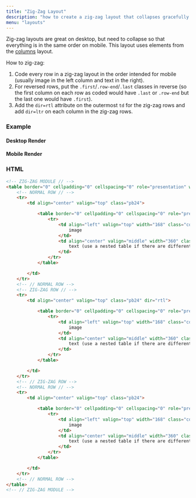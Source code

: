 ```yaml
---
title: "Zig-Zag Layout"
description: "how to create a zig-zag layout that collapses gracefully on mobile"
menu: "layouts"
---
```


Zig-zag layouts are great on desktop, but need to collapse so that everything is in the same order on mobile. This layout uses elements from the [columns](../columns) layout.

How to zig-zag:

1. Code every row in a zig-zag layout in the order intended for mobile (usually image in the left column and text in the right).
2. For reversed rows, put the `.first`/`.row-end`/`.last` classes in reverse (so the first column on each row as coded would have `.last` or `.row-end` but the last one would have `.first`).
3. Add the `dir=rtl` attribute on the outermost `td` for the zig-zag rows and add `dir=ltr` on each column in the zig-zag rows.

### Example
#### Desktop Render
<div class="example">
	<zig-zag></zig-zag>
</div>

#### Mobile Render
<div class="example">
	<zig-zag-mobile></zig-zag-mobile>
</div>

### HTML
```html
<!-- ZIG-ZAG MODULE // -->
<table border="0" cellpadding="0" cellspacing="0" role="presentation" width="100%">
	<!-- NORMAL ROW // -->
	<tr>
		<td align="center" valign="top" class="pb24">

			<table border="0" cellpadding="0" cellspacing="0" role="presentation" width="100%">
				<tr>
					<td align="left" valign="top" width="168" class="col first collapse">
						image
					</td>
					<td align="center" valign="middle" width="360" class="col row-end collapse">
						text (use a nested table if there are different styles of text)
					</td>
				</tr>
			</table>

		</td>
	</tr>
	<!-- // NORMAL ROW -->
	<!-- ZIG-ZAG ROW // -->
	<tr>
		<td align="center" valign="top" class="pb24" dir="rtl">

			<table border="0" cellpadding="0" cellspacing="0" role="presentation" width="100%">
				<tr>
					<td align="left" valign="top" width="168" class="col row-end collapse" dir="ltr">
						image
					</td>
					<td align="center" valign="middle" width="360" class="col first collapse" dir="ltr">
						text (use a nested table if there are different styles of text)
					</td>
				</tr>
			</table>

		</td>
	</tr>
	<!-- // ZIG-ZAG ROW -->
	<!-- NORMAL ROW // -->
	<tr>
		<td align="center" valign="top" class="pb24">

			<table border="0" cellpadding="0" cellspacing="0" role="presentation" width="100%">
				<tr>
					<td align="left" valign="top" width="168" class="col first collapse">
						image
					</td>
					<td align="center" valign="middle" width="360" class="col last collapse">
						text (use a nested table if there are different styles of text)
					</td>
				</tr>
			</table>

		</td>
	</tr>
	<!-- // NORMAL ROW -->
</table>
<!-- // ZIG-ZAG MODULE -->

```

<script>
class ZigZagLayout extends HTMLElement {
	get template() {
		let t = document.createElement("template");
		t.innerHTML = `
<head>
	<meta http-equiv="Content-Type" content="text/html; charset=UTF-8" />
	<meta name="viewport" content="width=device-width, initial-scale=1.0"/>
		 <style>
			 @import url( '/css/email/eds.css' )
		 </style>
</head>
<body>
	<center>
		<!-- BODY TABLE // -->
		<table border="0" cellpadding="0" cellspacing="0" role="presentation" height="100%" width="100%" id="body-table">
			<tr>
				<td align="center" valign="top" id="body-cell">
					<!-- MAIN TABLE // -->
					<table border="0" cellpadding="0" cellspacing="0" role="presentation" width="600" id="email-table">
					<tr>
						<td align="center" valign="top" width="100%" class="card bg-white">
							<table border="0" cellpadding="0" cellspacing="0" role="presentation" width="100%">
								<tr>
									<td align="center" valign="top" class="pb16">
										<img src="https://media.mcclatchy.com/email-assets/global/icons/star-dark.png" width="40" alt="star icon" />
									</td>
								</tr>
								<tr>
									<td align="center" valign="top" class="pb8 h2">
										Exclusive Content
									</td>
								</tr>
								<tr>
									<td align="center" valign="top" class="pb24 p">
										The eEdition offers exclusive content not available in print.
									</td>
								</tr>
								<tr>
									<td align="center" valign="top" class="pb24">
										<table border="0" cellpadding="0" cellspacing="0" role="presentation" width="100%">
											<tr>
												<td align="left" valign="top" width="168" class="col first collapse">
													<img src="https://media.mcclatchy.com/email-assets/global/welcome-series/ipad-extra-extra.png" width="168" alt="Extra Extra section" />
												</td>
												<td align="center" valign="middle" width="360" class="col row-end collapse">
													<table border="0" cellpadding="0" cellspacing="0" role="presentation" width="100%">
														<tr>
															<td align="left" valign="top" class="pb8">
																<img src="https://media.mcclatchy.com/email-assets/global/icons/bullhorn-dark.png" width="24" alt="bullhorn icon" />
															</td>
														</tr>
														<tr>
															<td align="left" valign="top" class="pb8 h3">
																Extra Extra
															</td>
														</tr>
														<tr>
															<td align="left" valign="top" class="small">
																The best and most interesting stories from around the nation and world are showcased, featuring the latest in news, politics, entertainment, health, faith and more.
															</td>
														</tr>
													</table>
												</td>
											</tr>
										</table>
									</td>
								</tr>
								<tr>
									<td align="center" valign="top" class="pb24" dir="rtl">
										<table border="0" cellpadding="0" cellspacing="0" role="presentation" width="100%">
											<tr>
												<td align="left" valign="top" width="168" class="col row-end collapse" dir="ltr">
													<img src="https://media.mcclatchy.com/email-assets/global/welcome-series/ipad-sportsxtra.png" width="168" alt="SportsXtra section" />
												</td>
												<td align="center" valign="middle" width="360" class="col first collapse" dir="ltr">
													<table border="0" cellpadding="0" cellspacing="0" role="presentation" width="100%">
														<tr>
															<td align="left" valign="top" class="pb8">
																<img src="https://media.mcclatchy.com/email-assets/global/icons/pennant-dark.png" width="24" alt="pennant icon" />
															</td>
														</tr>
														<tr>
															<td align="left" valign="top" class="pb8 h3">
																SportsXtra
															</td>
														</tr>
														<tr>
															<td align="left" valign="top" class="small">
																Want the latest sports news from around the country? SportsXtra offers highlights and recaps, as well as analysis and commentary that go beyond the game.
															</td>
														</tr>
													</table>
												</td>
											</tr>
										</table>
									</td>
								</tr>
								<tr>
									<td align="center" valign="top" class="">
										<table border="0" cellpadding="0" cellspacing="0" role="presentation" width="100%">
											<tr>
												<td align="left" valign="top" width="168" class="col first collapse">
													<img src="https://media.mcclatchy.com/email-assets/global/welcome-series/ipad-money-markets.png" width="168" alt="Money &amp; Markets section" />
												</td>
												<td align="center" valign="middle" width="360" class="col last collapse">
													<table border="0" cellpadding="0" cellspacing="0" role="presentation" width="100%">
														<tr>
															<td align="left" valign="top" class="pb8">
																<img src="https://media.mcclatchy.com/email-assets/global/icons/money-bill-wave-dark.png" width="24" alt="dollar bill icon" />
															</td>
														</tr>
														<tr>
															<td align="left" valign="top" class="pb8 h3">
																Money &amp; Markets
															</td>
														</tr>
														<tr>
															<td align="left" valign="top" class="small">
																View key stats on market happenings that affect you and your money. Explore performance of mutual funds, commodities, interest rates and more.
															</td>
														</tr>
													</table>
												</td>
											</tr>
										</table>
									</td>
								</tr>
							</table>
						</td>
					</tr>
					</table>
					<!-- // MAIN TABLE -->
				</td>
			</tr>
		</table>
		<!-- // BODY TABLE -->
	</center>
</body>
		`;
		return t;   
	}
	constructor() {
		super();
	}
	connectedCallback() {
		let clone = this.template.content.cloneNode(true);
		this.attachShadow({ mode: "open" });
		this.shadowRoot.appendChild(clone);
	}
} // end Class
customElements.define("zig-zag", ZigZagLayout);
class ZigZagMobile extends HTMLElement {
	get template() {
		let t = document.createElement("template");
		t.innerHTML = `
<head>
	<meta http-equiv="Content-Type" content="text/html; charset=UTF-8" />
	<meta name="viewport" content="width=device-width, initial-scale=1.0"/>
		 <style>
			 @import url( '/css/email/eds.css' )
		 </style>
		 <style type="text/css">
		 .fake-mobile #email-table {
			height: auto !important;
			max-width: 375px !important;
			width: 100% !important;
		}
		.fake-mobile .collapse {
			display: block !important;
			width: 100% !important;
			direction: ltr !important;
		}
		.fake-mobile img {
			max-width: 100% !important;
		}
		.fake-mobile .center-mobile {
			text-align: center !important;
		}
		.fake-mobile .center-mobile img {
			margin: 0 auto !important;
		}
		.fake-mobile .col {
			padding-left: 0 !important;
			padding-right: 0 !important;
			padding-bottom: 24px !important;
		}
		.fake-mobile .last {
			padding-bottom: 0 !important;
		}
		</style>
</head>
<body>
	<center>
		<!-- BODY TABLE // -->
		<table border="0" cellpadding="0" cellspacing="0" role="presentation" height="100%" width="100%" id="body-table" class="fake-mobile">
			<tr>
				<td align="center" valign="top" id="body-cell">
					<!-- MAIN TABLE // -->
					<table border="0" cellpadding="0" cellspacing="0" role="presentation" width="600" id="email-table">
					<tr>
						<td align="center" valign="top" width="100%" class="card bg-white">
							<table border="0" cellpadding="0" cellspacing="0" role="presentation" width="100%">
								<tr>
									<td align="center" valign="top" class="pb16">
										<img src="https://media.mcclatchy.com/email-assets/global/icons/star-dark.png" width="40" alt="star icon" />
									</td>
								</tr>
								<tr>
									<td align="center" valign="top" class="pb8 h2">
										Exclusive Content
									</td>
								</tr>
								<tr>
									<td align="center" valign="top" class="pb24 p">
										The eEdition offers exclusive content not available in print.
									</td>
								</tr>
								<tr>
									<td align="center" valign="top" class="pb24">
										<table border="0" cellpadding="0" cellspacing="0" role="presentation" width="100%">
											<tr>
												<td align="left" valign="top" width="168" class="col first collapse">
													<img src="https://media.mcclatchy.com/email-assets/global/welcome-series/ipad-extra-extra.png" width="168" alt="Extra Extra section" />
												</td>
												<td align="center" valign="middle" width="360" class="col row-end collapse">
													<table border="0" cellpadding="0" cellspacing="0" role="presentation" width="100%">
														<tr>
															<td align="left" valign="top" class="pb8">
																<img src="https://media.mcclatchy.com/email-assets/global/icons/bullhorn-dark.png" width="24" alt="bullhorn icon" />
															</td>
														</tr>
														<tr>
															<td align="left" valign="top" class="pb8 h3">
																Extra Extra
															</td>
														</tr>
														<tr>
															<td align="left" valign="top" class="small">
																The best and most interesting stories from around the nation and world are showcased, featuring the latest in news, politics, entertainment, health, faith and more.
															</td>
														</tr>
													</table>
												</td>
											</tr>
										</table>
									</td>
								</tr>
								<tr>
									<td align="center" valign="top" class="pb24" dir="rtl">
										<table border="0" cellpadding="0" cellspacing="0" role="presentation" width="100%">
											<tr>
												<td align="left" valign="top" width="168" class="col row-end collapse" dir="ltr">
													<img src="https://media.mcclatchy.com/email-assets/global/welcome-series/ipad-sportsxtra.png" width="168" alt="SportsXtra section" />
												</td>
												<td align="center" valign="middle" width="360" class="col first collapse" dir="ltr">
													<table border="0" cellpadding="0" cellspacing="0" role="presentation" width="100%">
														<tr>
															<td align="left" valign="top" class="pb8">
																<img src="https://media.mcclatchy.com/email-assets/global/icons/pennant-dark.png" width="24" alt="pennant icon" />
															</td>
														</tr>
														<tr>
															<td align="left" valign="top" class="pb8 h3">
																SportsXtra
															</td>
														</tr>
														<tr>
															<td align="left" valign="top" class="small">
																Want the latest sports news from around the country? SportsXtra offers highlights and recaps, as well as analysis and commentary that go beyond the game.
															</td>
														</tr>
													</table>
												</td>
											</tr>
										</table>
									</td>
								</tr>
								<tr>
									<td align="center" valign="top" class="">
										<table border="0" cellpadding="0" cellspacing="0" role="presentation" width="100%">
											<tr>
												<td align="left" valign="top" width="168" class="col first collapse">
													<img src="https://media.mcclatchy.com/email-assets/global/welcome-series/ipad-money-markets.png" width="168" alt="Money &amp; Markets section" />
												</td>
												<td align="center" valign="middle" width="360" class="col last collapse">
													<table border="0" cellpadding="0" cellspacing="0" role="presentation" width="100%">
														<tr>
															<td align="left" valign="top" class="pb8">
																<img src="https://media.mcclatchy.com/email-assets/global/icons/money-bill-wave-dark.png" width="24" alt="dollar bill icon" />
															</td>
														</tr>
														<tr>
															<td align="left" valign="top" class="pb8 h3">
																Money &amp; Markets
															</td>
														</tr>
														<tr>
															<td align="left" valign="top" class="small">
																View key stats on market happenings that affect you and your money. Explore performance of mutual funds, commodities, interest rates and more.
															</td>
														</tr>
													</table>
												</td>
											</tr>
										</table>
									</td>
								</tr>
							</table>
						</td>
					</tr>
					</table>
					<!-- // MAIN TABLE -->
				</td>
			</tr>
		</table>
		<!-- // BODY TABLE -->
	</center>
</body>
		`;
		return t;   
	}
	constructor() {
		super();
	}
	connectedCallback() {
		let clone = this.template.content.cloneNode(true);
		this.attachShadow({ mode: "open" });
		this.shadowRoot.appendChild(clone);
	}
} // end Class
customElements.define("zig-zag-mobile", ZigZagMobile);
</script>

